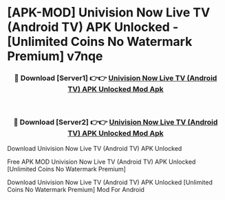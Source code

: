 # [APK-MOD] Univision Now  Live TV (Android TV) APK Unlocked - [Unlimited Coins No Watermark Premium] v7nqe



<div align="center">
<h3>🔴 Download [Server1] 👉👉 <a href="https://momento.my/?title=Univision_Now__Live_TV_(Android_TV)_APK_Unlocked">Univision Now  Live TV (Android TV) APK Unlocked Mod Apk</a></h3><br>

<h3>🔴 Download [Server2] 👉👉 <a href="https://momento.my/?title=Univision_Now__Live_TV_(Android_TV)_APK_Unlocked">Univision Now  Live TV (Android TV) APK Unlocked Mod Apk</a></h3>
</div>



Download Univision Now  Live TV (Android TV) APK Unlocked 

Free APK MOD Univision Now  Live TV (Android TV) APK Unlocked [Unlimited Coins No Watermark Premium]

Download Univision Now  Live TV (Android TV) APK Unlocked [Unlimited Coins No Watermark Premium] Mod For Android
